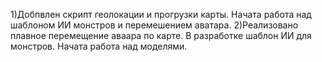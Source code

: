 1)Добпвлен скрипт геолокации и прогрузки карты. Начата работа над шаблоном ИИ монстров и перемешением аватара.
2)Реализовано плавное перемещение аваара по карте. В разработке шаблон ИИ для монстров. Начата работа над моделями.
